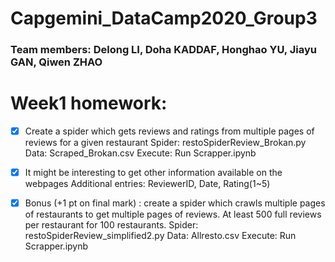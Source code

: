 # Capgemini_DataCamp2020_Group3

### Team members: Delong LI, Doha KADDAF, Honghao YU, Jiayu GAN, Qiwen ZHAO

# Week1 homework:

- [x] Create a spider which gets reviews and ratings from multiple pages of reviews for a given restaurant
      Spider: restoSpiderReview_Brokan.py
      Data: Scraped_Brokan.csv
      Execute: Run Scrapper.ipynb 
      
- [x] It might be interesting to get other information available on the webpages
      Additional entries: ReviewerID, Date, Rating(1~5)

- [x] Bonus (+1 pt on final mark) : create a spider which crawls multiple pages of restaurants to get multiple pages of reviews. At least 500 full reviews per restaurant for 100 restaurants.
      Spider: restoSpiderReview_simplified2.py
      Data: Allresto.csv
      Execute: Run Scrapper.ipynb 
